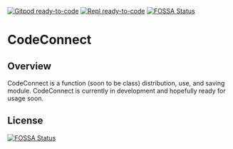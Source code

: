 [![Gitpod ready-to-code](https://img.shields.io/badge/Gitpod-ready--to--code-blue?logo=gitpod)](https://gitpod.io/#https://github.com/FoxNerdSaysMoo/CodeConnect)
[![Repl ready-to-code](https://img.shields.io/badge/Repl-ready--to--code-green?logo=data%3Aimage%2Fpng%3Bbase64%2CiVBORw0KGgoAAAANSUhEUgAAAOEAAADhCAMAAAAJbSJIAAAAmVBMVEX%2F%2F%2F9WZ25OT1BGWmJKXWVRY2pPYWlMX2ZEWGBTZGxBVl5MXmbn6epPYmnc3%2BDDyMrN0dOiqq329%2Ffs7e6psLPKztCXoKSDjpN9iY6Rm5%2BKlJnw8fJxfoRmdXuzubz3%2BPhcbHM8PT6xt7rX2txDREVjcni8wcM4OTp5enpUVVZdXl%2BMjI1vcHCVlZa3uLiqqqufn6A3TldoaWk83M5fAAARdklEQVR4nO1dB5ObWBIW88hRSCiDpBEj7LV9s2v%2F%2Fx93hEcS3S2SpNktvqqru5uSgaZzoN9sNmHChAkTJkyYMGHChAkTJkyYMGHChAkTnozF0rTD%2BXwehrZ5ePXDjImTOT%2B6m0BgKmNMTBH%2FD1W%2BbteXlfnqpxsDtuPtA10XFU2oQZMsJab1ujvar37EUbCce1uZGZZwC01WmO57%2Fw0qZ6azE9gtLxNIClP2q9Orn28cmNFWF%2BUmkYIksq3z6qdrg8Rg5hbTPMBsme8VUQKJVHdfXVwdX88NZmIxY%2FspBNudF4XLmx%2BuNswAaBQsdo1e8uTtcNEA1sQ2UzZEpgS7Y1j98eJ4ZoBKCppiuItXUUDi5MJcKZ7cMkT9ul5Vnj7cqk3jGkPW118vJIjpg8xHg0xZVH2v9PPmHqFRXX8xPl5EpQV9nEqFnd2CyOVeh4xOrJDeKwm6wUoj5RNipRoUBsXcqpA%2BCob8VZzH0mfd6MuIVEQ3V7bwKoK%2FYf6XiFs9mAMtYKn73IkcVVBUJdV9KW0JzGtHAa3TqO84Hw9bWBCU84tDAE%2Fvy8CcxsKgRAxko6a%2F0uIsfFh%2FOsEQeCBwCGBxEP2XOcc5GJN0hqbu%2BQXXsKRKbP4aAl11DPoSWAJXtgi55GsMznYECc2h6ZfsorYBi4W4fTp9h3ObIK092IZfVwDtjSCfn6yMtgI%2FSH8oQZZLnq7wq5Osp3r%2FcDQVLCGfeawdgLF4bJBC%2BqHGhKOPT2DMJY0L4hWRD331LAKjhxAYkyhlXDydMRKfFIo%2FisCYxHOmiwsJcbTPIfExIspJDLJ7mJieP0NQVw8kMDY33GnMURIfbm7ChxIY%2B0Xu%2Bl0snlAfnGuYfZLdTsiZ5GMOV3mo619oo8TaJLTsVics79TOj6QwGDuSASDzTANVRct%2FHIH7tgW1pHNmKFnp2zAsq9OLUXmutIdjmzijXD%2BKwGMLJdQshamav3cvkTMPw3C%2Bio7ubntmTJTbSvg9ORXUB7lF%2B14wqslJUTuywVquufK2IjPacNPg2WCE5mfstg0yDmgrk9R51%2FM7LUAz2lsME74SKjeXAXbHx1ibDZUQyux6aZnd2O75XgPA4sYGT2EeoYoOroQx%2B9adkjd7LYL9wwI6v9wWFZvxU6kFqhNar47fyqcYmXsMQvWlcemL3ybyzjXm9yyE2UjbKWMRNyU4E3NJHgsrREbF64BC33IHt52S5%2BfmNMR1Y2Q5hd%2B2LA%2FsSC83cL8ifnX8F6g5HdmeriGd0XTcoC3MMHb1nuuu167rJd7fXoKexA5gBRe5U3fwmqUxYrkfTEgNuGdiOu7mqiTjCoahWJYsx%2F8xlGT6iUnBxo3C29QgEiEB0fLgk2j8sPGyDCiTUZsMPKzcQGeGBdUg4niHMUMI%2FBi7y7wak5w2kLLp%2FCdr3ByNZ2wAddeMWwtje4GKhJ6SwZSttzIr0dyh9vodwDsqeRWcCIb1sUqoTW03grqA2K7AkMBaMnT%2FeO9JDkEja9F4yWaGEyhoI9X6m56C1cTjFF3RWFNW%2FajVuFqz7ZS7RNDK5b8Zp6RxvWWOWjViB1dEuikxqztEc422k8I9UUh0gKRRmDi%2FfbvVouVhhwcmhuh1mTa0b7qREi%2B7zaikbRQm3mqhWtqYk6uj9HWfh1lqdXtj8L%2FjkVvlNQzArS2rBEuRgqqIpu67O6tDvZrPOH%2BO1CyEPjwX3tRfrF5w8ECM0ShCr6BxUWseGsfsr5S%2FEOTBieKhrgVlVT1Co2YwGmhLYkUipdxik%2BUhkbxgC3g1R8WO%2Bd%2FBOCSDpvTPN5Y1ieR%2FxKPvGMbQcdT6%2B8oHBkwBd1JGMGSq0K50DVRuindUZaeIDHqi5irk3PvMiUEvtht2R6dUi1amRlCHhW77Cq%2BKhIxqIKqDU5p1QU8ugHNy6kMclglX7UxepLwQLlgfYUi7aB3kiT7dDhIHtRRXlbfHeChDEjhGA%2FOQE5S78xNJoTKoAL4vPUKejB0JAtVxprMiTlFhRMjy6jBjWlWA7C9UC3i0LrvPDZnF%2F%2F%2BZ5OEQCithPQ%2FWbMrI3L%2BVOY8%2BPz8duLNRYsmZyE51imEeHumLkXALR2RlPmBBeCbxznSd%2Ffev9%2FePFO%2Ff%2FvpJ8tvN4gx2t2qaUHgZQGGZGcrZH9DWc%2FwO6Cj%2F88f7x1sFMZk%2Ficwn8xi5Q9xTLYAhFJYxKbejLt4hpauXnx818jiR376jzjpK75S7OjKoGSKlha%2BQstIe1UBUiSzG%2FgHQl%2BLbP9i%2FSaUnd3UPo7CokPDASCBiNUKt%2Fv6G0Jfw8QfyZo4JE3NHQFM4wJbmMT13hWs8PKQql9%2FfcQJjvMNB1ymRH6UNhUM8fu4Z9DRdNwlHoeEX%2BYNJaCGpcByUCFAugHvK5Q%2BI2vLc2sryWcKOErHMr3sExiSC%2Fzq5e24mN5QtHRB5R1wqWeqfsf6aQDqKn%2FcJjEkETepZK%2BrexMstXUoPcH%2FPKyFn3MyIaIjySetgjr%2Bgf3tRCgrJJH%2FAXAZv%2B2aDEUSXS0Fd7pKwolV8%2FA%2F4x3HOlEspOQSi9iaQFzB4Sx1nIeHrf7UjMJZTSNJKS0NmwAMa%2Btl1M1%2B4wm8iotZ61U5GE%2FwB%2FvnO4t7iQOWHA%2Bo0WYDPwxmi2XxFr%2FCjNYFv74A9dRQje3lkwXRA1TtLnTJvQ9yDoe4obM%2FCt7dfzX9vMu7qHKoSZfX%2FYMhJg98sCcWDCoKFrTxFwUTAYygsc3Ue5fAHBG1pZJi9IaJQIqY3AA12Fxa%2BffzdvIDPO0ukw%2BfusI9TTN8cS19tRESk6PVXXVgI2podb7uQRYwsHpn1KWImgSE3VHhMIWdaAOniP90ofG%2F2Gj09%2FduCnPo8pz8N%2B3RKEt3LHNIBj7mzoHwG6UJrZ8gpbIaXUebMqSZw7q69PpX2RPozAo5oas%2B7zCbEw24Evn18Nq4wz%2Bp7pKHhLjPoM3gSB23cGeJCyr29A4T3p06GBjQ14b3bC7mhOeh9GvrxhTMhJSwpy37qARQuu1LYjE3tTPTIb1iyJ3BYTwqz4gseseXxxAawpWZXCn82KUwNJNmX4U%2Bwlft8oeBL3Jvjc1d5SHoFeDgGhenlqXka7u9PrNfs0FbiARGeVnBfNGOPkdIwFQ3SG%2BapXa%2FodCNlD35A3VE%2BP3j6DdjSESxNGo2TrTVuCrea1cdb7K1sCABXQ5kHEuZvyB92I%2FDto3mNlIUu6StSUxiHBFYfj79WMtl2cTXkwhmCqyu6evymtUolsIWQxv6619CJq2YZNu6OdP7LlQr5265RG%2FwUxKB3MZt41frlUMff2VvF1TDPriMRyrPn3RQRSBATkMVgMdXUJHnFa0UEnN%2Fpf%2BGaXkiGZxjQBbplT82gLcGJjLqzQnTizXq1SXnMhBuaIvdcywyqeHbLgOExOHLQJLMzaT2pV%2BHbzETbQ8PuohS7swyoGmV3YeJ3%2BCFIO5PZ%2BjR57VUWXmRPjfcM1LwQvJdgd%2FSnAwvh0jxR4otZWAlI%2BpWFM7nBq2xFoTJpQkMX6FCKQuwMWewW0%2Fw4m9oaMr%2BH16CKYDfOs0BFnH1vq4lgRRgYT66CF8SzKYZzfwIX6E3KUDD2mApYJzm0ZOIH0gpuTJjX3nD6k8xfDhnab%2BEsEgqR0n7UjsQf8L2JXkmsefP83sKgoilRJCnZltwFFtPZ%2F9rI6QcyME3Ql9dPeMgzpA%2BM15tLJ5tQiAWGLVQRUULCTwlF4sZDSuT9tsIFvU3pA9M2HGbN7pKIOAoiaxOKyYjcFOnwJVqByCyKMCKtSaNDHz9pXfzAfDVVgMq7zjw514ZsWcAjX3F%2B8xvsEp9En%2FT9D9Y%2FJr6sFjR%2Br%2FyD%2FSGGhhgpKynMKikiGvwu%2FyBs%2FHgHuhUZcC8lFGpXLF0Qh0x9ErXSQkp5yZYYOXH%2BAmj8%2BPYT%2F%2BqEktH8m49CvtQhs%2FN43FT2frMhNHqEzvn1rT659%2F7xDxFLeoQrVPMvTXJTNGxcHw%2FuS1uax8f4TEaCw%2Bf3t2z88v39%2Fc8%2FpGBRm4xYrnRFDVAetFURv5NSGE87V%2Fi7zYODvXIiJ7z7wSX18W9OTjkoCRUz2wNXB7mIafKR3tE%2BkcdW0lUJrAxKyoNuRvRGyyimUBqLuFJ7%2BMSuhULXy0HJXrXSErjGa2WZuVBWeYTPAWcb%2FK2Ws%2FKVTSuDfAVJYWnBSqfJhn9RssMbQVYR%2F1TXHbFh9yMcbxmJVkK7wZ%2Bt4gSKfmGrq58MDBRSauCqXGngVMJzadhJI3vshppe%2BoTaJwPDLCnNw%2BLS1TR5mPvdYqlMbUdF1dYOXgBCzLJUYphqomP1rygckP2zN7vZt9VfDfrcIgHRN5BKB1%2BLIpW%2BBjVEVvdq9f369a1xbPApEUQ1qPS09XEJpd9GDg9OeTXxXHMH65qmDrUzsyKshlCWYW84Lfbg4gHe766JQr0Gc7NeYuAXpClw%2F1up5d88ndJZF4%2FgfneJXW9qTDcESmPsUPRQEiuKeJsoW0EnpwFuGtIUfXvrCW6dyVBXkeJETHgXP2rM9klae%2FFZboAvp2V29hoJsn%2BjMqOwkGJi%2BQabg8pa2%2FWN5r6xDUuTmbAGut4NZzIKCykmVtILoOqgtjFz861af%2BxkvWQAHjQXNtZKjsTC2eyCMrH0F9AIqnG%2BI6m2a1T3J2mSIrL6iVAVeM28Xx9tpzBejSo81QmqO2jE1%2FlLZycViwX5UYj7S4j5b%2BiwkFFytQxo7bLS84E7qcr19jWfDuY8crfGb50ZipGczqaq57vHWTpQuKOOuDMZre2V62GQcX5N31XYcjLDlXO8eCkux8hZhcimuhrgY3bgjl5PoDvSK9VmrO4oDz58ywPP2NHQInsvrLHYTSw4gPfcFWnIB%2BWOAN977A2m2NNXlhcSX7cZyqVnYuyckRcnj7zdE194Ww4LkS3bLovNSkRnEXtt1uinlmJyqpSaSLbdBYu1XE6Xw1zjm%2BDGWsFRAyaEZVuEnLITkmWL%2BtZpmbAuj1eVmLt8yNJy7EvnSi0fW8VbQlJU%2F3I3Egm9QMXZJ5BfWw0BtpK9LCCSjemSSCb6Lubgl3PPF7EtkwUetLF8tkEO8TkXv7i0POVKskSmXzfu0ZnbprlcJkfsriJ3H6hMlO%2BvbX%2FU1nlUFSvGpsvhCZpkGelu2hSiqICrXQHc26IyANjnqmWMT37QOhJ6fVvRFkjnshJAOQ8466oO6TFWJgdyuF3FnhLbM0aBZj34GF0XFsNy3SDV%2FRsDQ8af2gHpDVXSbezErVHw6KOCEuxhMSyP8DlYjztu5zmny8E9Wk0ogs4lGi4PxePPs%2BIkgkF4xcaZymNIfN75gHAbs3JK0fIh50IN2NPSGbBFrZC4uI5uUSXxqYdYHkHXb1X6v2MexJpe%2B9kHka7AXpF1LXNcoII7AIY%2Fek5%2FDyaYA2hCmdeExniSOnSzbS%2BcfMhraJVmCXysQw9oLZZOPgRrUA7VyuiAY43BRll4qo2pYg6e2sQq7YTTmlj73RJsvPZEdyzAU2JkoeK4TB8%2BFb4tJGph4TPgQYf91HtO4RAa2fZlR8fnMEE2KkFVdUKfOLyKgvxqBmaIRKCwWR1Di2HuGFkeBCGpu6c7QRgL8OwtpT7oc4oCtfUZjylY8MQ49B5MH5im0Ni2buVN76y2OuIxwe2k0MsRBoA5kfTdjZ0wLz4TW2TIovYiH09h7gNm1VLXt7bwNHd9xhSCTE0UviB9Ceyt3rQ5FtsBJXg72gU6Ew25mUjKLPhi8lnFci02KxiWDm3omSX7y4%2Fr7VVOCt6KoqQntEkK238h%2BwLC8ZtdMYlky2lpz53o4q7Xu%2F3%2B%2BEX8AwnTExoncGqKCIxx%2FYthrwV2OwEjs%2FPlQU2x18CMNhYzaj5eU9Sg7Zm6%2FxKYztpXY4tZnsutGezsPq0m%2BCSkFvNspKdaKoYiG0z%2F7V%2Fsf4NF6YaFGcYWM5n4yqa9%2FlvSOmHChAkTJkyYMGHChAkTJkyYMGHChAkTvgD%2BD3pAD9Svmae0AAAAAElFTkSuQmCC)](https://repl.it/@FoxNerdSaysMoo/CodeConnect)
[![FOSSA Status](https://app.fossa.com/api/projects/git%2Bgithub.com%2FFoxNerdSaysMoo%2FCodeConnect.svg?type=shield)](https://app.fossa.com/projects/git%2Bgithub.com%2FFoxNerdSaysMoo%2FCodeConnect?ref=badge_shield)
# CodeConnect
## Overview
CodeConnect is a function (soon to be class) distribution, use, and saving module. CodeConnect is currently in development and hopefully ready for usage soon.

## License
[![FOSSA Status](https://app.fossa.com/api/projects/git%2Bgithub.com%2FFoxNerdSaysMoo%2FCodeConnect.svg?type=large)](https://app.fossa.com/projects/git%2Bgithub.com%2FFoxNerdSaysMoo%2FCodeConnect?ref=badge_large)